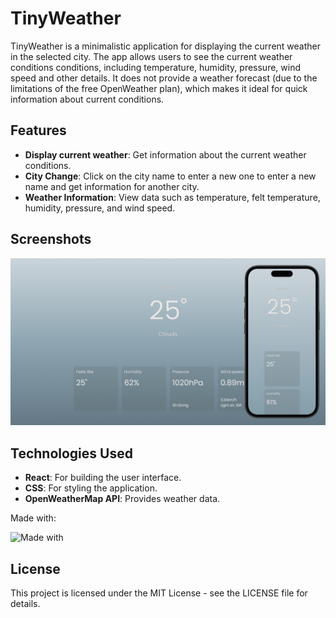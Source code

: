# TinyWeather

TinyWeather is a minimalistic application for displaying the current weather in
the selected city. The app allows users to see the current weather conditions
conditions, including temperature, humidity, pressure, wind speed and other
details. It does not provide a weather forecast (due to the limitations of the
free OpenWeather plan), which makes it ideal for quick information about current
conditions.

## Features

-   **Display current weather**: Get information about the current weather
    conditions.
-   **City Change**: Click on the city name to enter a new one to enter a new
    name and get information for another city.
-   **Weather Information**: View data such as temperature, felt temperature,
    humidity, pressure, and wind speed.

## Screenshots

![TinyWeather Screenshot](screenshot.png)

## Technologies Used

-   **React**: For building the user interface.
-   **CSS**: For styling the application.
-   **OpenWeatherMap API**: Provides weather data.

Made with:

![Made with](https://skillicons.dev/icons?i=react,css,javascript)

## License

This project is licensed under the MIT License - see the LICENSE file for
details.
